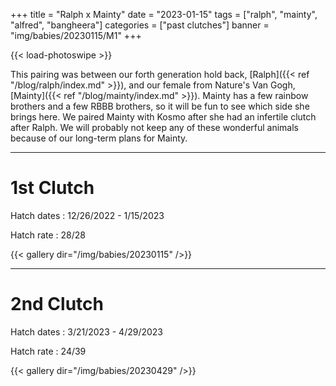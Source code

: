 +++
title = "Ralph x Mainty"
date = "2023-01-15"
tags = ["ralph", "mainty", "alfred", "bangheera"]
categories = ["past clutches"]
banner = "img/babies/20230115/M1"
+++

{{< load-photoswipe >}}

This pairing was between our forth generation hold back, [Ralph]({{< ref "/blog/ralph/index.md" >}}), and our female from Nature's Van Gogh, [Mainty]({{< ref "/blog/mainty/index.md" >}}). Mainty has a few rainbow brothers and a few RBBB brothers, so it will be fun to see which side she brings here. We paired Mainty with Kosmo after she had an infertile clutch after Ralph. We will probably not keep any of these wonderful animals because of our long-term plans for Mainty.

---
# 1st Clutch

Hatch dates
: 12/26/2022 - 1/15/2023

Hatch rate
: 28/28

{{< gallery dir="/img/babies/20230115" />}}

---
# 2nd Clutch

Hatch dates
: 3/21/2023 - 4/29/2023

Hatch rate
: 24/39

{{< gallery dir="/img/babies/20230429" />}}
